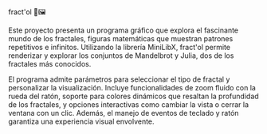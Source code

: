 fract'ol 🌌🖼️

Este proyecto presenta un programa gráfico que explora el fascinante mundo de los fractales, 
figuras matemáticas que muestran patrones repetitivos e infinitos. 
Utilizando la librería MiniLibX, fract'ol permite renderizar y explorar los conjuntos de Mandelbrot y Julia, dos de los fractales más conocidos.

El programa admite parámetros para seleccionar el tipo de fractal y personalizar la visualización. 
Incluye funcionalidades de zoom fluido con la rueda del ratón, soporte para colores dinámicos que resaltan la profundidad de los fractales,
y opciones interactivas como cambiar la vista o cerrar la ventana con un clic. 
Además, el manejo de eventos de teclado y ratón garantiza una experiencia visual envolvente.
